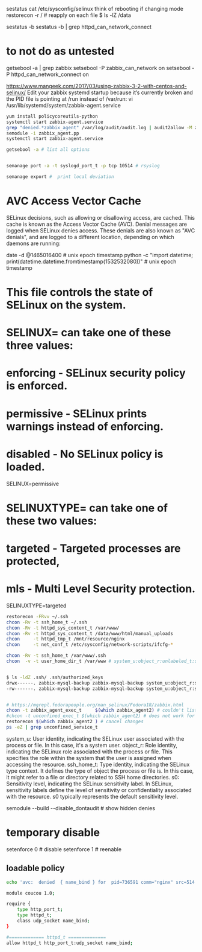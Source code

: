 sestatus
cat /etc/sysconfig/selinux
think of rebooting if changing mode
restorecon -r / # reapply on each file
$ ls -lZ /data

sestatus -b
sestatus -b | grep httpd_can_network_connect

# to not do as untested
getsebool -a | grep zabbix
setsebool -P zabbix_can_network on
setsebool -P httpd_can_network_connect on


https://www.mangeek.com/2017/03/using-zabbix-3-2-with-centos-and-selinux/
Edit your zabbix systemd startup because it’s currently broken and the PID file is pointing at /run instead of /var/run: vi /usr/lib/systemd/system/zabbix-agent.service
```bash
yum install policycoreutils-python
systemctl start zabbix-agent.service
grep "denied.*zabbix_agent" /var/log/audit/audit.log | audit2allow -M zabbix_agent
semodule -i zabbix_agent.pp
systemctl start zabbix-agent.service

getsebool -a # list all options


semanage port -a -t syslogd_port_t -p tcp 10514 # rsyslog

semanage export #  print local deviation
```


# AVC Access Vector Cache
SELinux decisions, such as allowing or disallowing access, are cached. This cache is known as the
Access Vector Cache (AVC). Denial messages are logged when SELinux denies access.  These denials are
also known as "AVC denials", and are logged to a different location, depending on which daemons are
running:

date -d @1465016400 # unix epoch timestamp
python -c "import datetime; print(datetime.datetime.fromtimestamp(1532532080))" # unix epoch timestamp


# This file controls the state of SELinux on the system.
# SELINUX= can take one of these three values:
#       enforcing - SELinux security policy is enforced.
#       permissive - SELinux prints warnings instead of enforcing.
#       disabled - No SELinux policy is loaded.
SELINUX=permissive
# SELINUXTYPE= can take one of these two values:
#       targeted - Targeted processes are protected,
#       mls - Multi Level Security protection.
SELINUXTYPE=targeted


```sh
restorecon -FRvv ~/.ssh
chcon -Rv -t ssh_home_t ~/.ssh
chcon -Rv -t httpd_sys_content_t /var/www/
chcon -Rv -t httpd_sys_content_t /data/www/html/manual_uploads
chcon     -t httpd_tmp_t /mnt/resource/nginx
chcon     -t net_conf_t /etc/sysconfig/network-scripts/ifcfg-*

chcon -Rv -t ssh_home_t /var/www/.ssh
chcon  -v -t user_home_dir_t /var/www # system_u:object_r:unlabeled_t:s0 beforehande


$ ls -ldZ .ssh/ .ssh/authorized_keys
drwx------. zabbix-mysql-backup zabbix-mysql-backup system_u:object_r:ssh_home_t:s0  .ssh/
-rw-------. zabbix-mysql-backup zabbix-mysql-backup system_u:object_r:ssh_home_t:s0  .ssh/authorized_keys


# https://mgrepl.fedorapeople.org/man_selinux/Fedora18/zabbix.html
chcon -t zabbix_agent_exec_t     $(which zabbix_agent2) # couldn't listen to 10050 anymore
#chcon -t unconfined_exec_t $(which zabbix_agent2) # does not work for restoring
restorecon $(which zabbix_agent2 ) # cancel changes
ps -eZ | grep unconfined_service_t
```



system_u: User identity, indicating the SELinux user associated with the process or file. In this case, it's a system user.
object_r: Role identity, indicating the SELinux role associated with the process or file. This specifies the role within the system that the user is assigned when accessing the resource.
ssh_home_t: Type identity, indicating the SELinux type context. It defines the type of object the process or file is. In this case, it might refer to a file or directory related to SSH home directories.
s0: Sensitivity level, indicating the SELinux sensitivity label. In SELinux, sensitivity labels define the level of sensitivity or confidentiality associated with the resource. s0 typically represents the default sensitivity level.


semodule --build  --disable_dontaudit # show hidden denies

# temporary disable
setenforce 0 # disable
setenforce 1 # reenable

## loadable policy
```sh
echo 'avc:  denied  { name_bind } for  pid=736591 comm="nginx" src=514 scontext=system_u:system_r:httpd_t:s0 tcontext=system_u:object_r:http_port_t:s0 tclass=udp_socket permissive=0' | audit2allow  -r -m coucou

module coucou 1.0;

require {
	type http_port_t;
	type httpd_t;
	class udp_socket name_bind;
}

#============= httpd_t ==============
allow httpd_t http_port_t:udp_socket name_bind;
```
